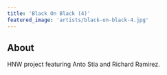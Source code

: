 ```yaml
---
title: 'Black On Black (4)'
featured_image: 'artists/black-on-black-4.jpg'
---
```


## About

HNW project featuring Anto Stia and Richard Ramirez.
